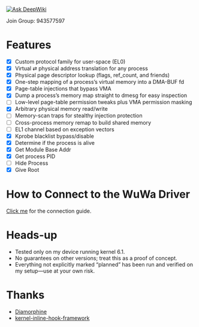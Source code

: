 [![Ask DeepWiki](https://deepwiki.com/badge.svg)](https://deepwiki.com/fuqiuluo/android-wuwa)

Join Group: 943577597

# Features

- [x] Custom protocol family for user-space (EL0) 
- [x] Virtual ⇄ physical address translation for any process
- [x] Physical page descriptor lookup (flags, ref_count, and friends)
- [x] One-step mapping of a process’s virtual memory into a DMA-BUF fd
- [x] Page-table injections that bypass VMA
- [x] Dump a process’s memory map straight to dmesg for easy inspection
- [ ] Low-level page-table permission tweaks plus VMA permission masking 
- [x] Arbitrary physical memory read/write 
- [ ] Memory-scan traps for stealthy injection protection 
- [ ] Cross-process memory remap to build shared memory
- [ ] EL1 channel based on exception vectors
- [x] Kprobe blacklist bypass/disable
- [x] Determine if the process is alive
- [x] Get Module Base Addr
- [x] Get process PID
- [ ] Hide Process
- [x] Give Root

# How to Connect to the WuWa Driver

[Click me](docs/FindDriver.md) for the connection guide.

# Heads-up

- Tested only on my device running kernel 6.1.
- No guarantees on other versions; treat this as a proof of concept.
- Everything not explicitly marked “planned” has been run and verified on my setup—use at your own risk.

# Thanks

- [Diamorphine](https://github.com/m0nad/Diamorphine)
- [kernel-inline-hook-framework](https://github.com/WeiJiLab/kernel-inline-hook-framework)

